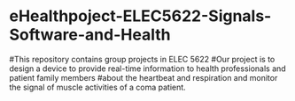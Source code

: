 # eHealthpoject-ELEC5622-Signals-Software-and-Health
#This repository contains group projects in ELEC 5622
#Our project is to design a device to provide real-time information to health professionals and patient family members 
#about the heartbeat and respiration and monitor the signal of muscle activities of a coma patient.
